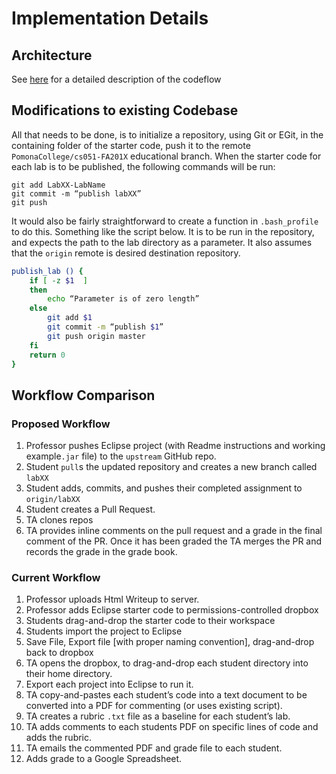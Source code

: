# Implementation Details

## Architecture
See [here](ARCHITECTURE.md) for a detailed description of the codeflow

## Modifications to existing Codebase
All that needs to be done, is to initialize a repository, using Git or
EGit, in the containing folder of the starter code, push it to the remote
`PomonaCollege/cs051-FA201X` educational branch. When the starter code
for each lab is to be published, the following commands will be run: 
```
git add LabXX-LabName
git commit -m “publish labXX”
git push
```
It would also be fairly straightforward to create a function in `.bash_profile`
to do this. Something like the script below. It is to be run in the repository, 
and expects the path to the lab directory as a parameter. It also assumes that 
the `origin` remote is desired destination repository.

```bash
publish_lab () {
    if [ -z $1  ]
    then
        echo “Parameter is of zero length”
    else
        git add $1
        git commit -m “publish $1”
        git push origin master
    fi
    return 0
}
```
## Workflow Comparison
### Proposed Workflow
  1. Professor pushes Eclipse project (with Readme instructions and working
    example`.jar` file) to the `upstream` GitHub repo.
  2. Student `pull`s the updated repository and creates a new branch called `labXX`
  3. Student adds, commits, and pushes their completed assignment to
    `origin/labXX`
  4. Student creates a Pull Request.
  5. TA clones repos 
  6. TA provides inline comments on the pull request and a grade in the final
     comment of the PR.  Once it has been graded the TA merges the PR and
     records the grade in the grade book.

### Current Workflow
  1. Professor uploads Html Writeup to server.
  2. Professor adds Eclipse starter code to permissions-controlled dropbox
  3. Students drag-and-drop the starter code to their workspace
  4. Students import the project to Eclipse
  5. Save File, Export file [with proper naming convention], drag-and-drop
     back to dropbox
  6. TA opens the dropbox, to drag-and-drop each student directory into their
     home directory.
  7. Export each project into Eclipse to run it.
  8. TA copy-and-pastes each student’s code into a text document to be
     converted into a PDF for commenting (or uses existing script).
  9. TA creates a rubric `.txt` file as a baseline for each student’s lab.
  10. TA adds comments to each students PDF on specific lines of code and adds
      the rubric.
  11. TA emails the commented PDF and grade file to each student.
  12. Adds grade to a Google Spreadsheet.
